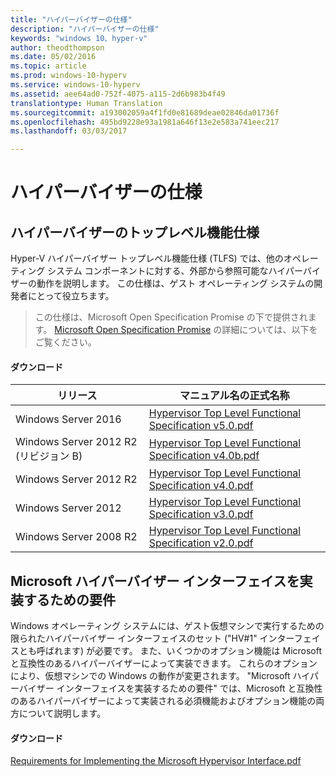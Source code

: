 ```yaml
---
title: "ハイパーバイザーの仕様"
description: "ハイパーバイザーの仕様"
keywords: "windows 10、hyper-v"
author: theodthompson
ms.date: 05/02/2016
ms.topic: article
ms.prod: windows-10-hyperv
ms.service: windows-10-hyperv
ms.assetid: aee64ad0-752f-4075-a115-2d6b983b4f49
translationtype: Human Translation
ms.sourcegitcommit: a193002059a4f1fd0e81689deae02846da01736f
ms.openlocfilehash: 495bd9228e93a1981a646f13e2e583a741eec217
ms.lasthandoff: 03/03/2017

---
```


# ハイパーバイザーの仕様

## ハイパーバイザーのトップレベル機能仕様

Hyper-V ハイパーバイザー トップレベル機能仕様 (TLFS) では、他のオペレーティング システム コンポーネントに対する、外部から参照可能なハイパーバイザーの動作を説明します。 この仕様は、ゲスト オペレーティング システムの開発者にとって役立ちます。
  
> この仕様は、Microsoft Open Specification Promise の下で提供されます。  [Microsoft Open Specification Promise](https://msdn.microsoft.com/en-us/openspecifications) の詳細については、以下をご覧ください。  

#### ダウンロード
リリース | マニュアル名の正式名称
--- | ---
Windows Server 2016 | [Hypervisor Top Level Functional Specification v5.0.pdf](https://github.com/Microsoft/Virtualization-Documentation/raw/master/tlfs/Hypervisor%20Top%20Level%20Functional%20Specification%20v5.0.pdf)
Windows Server 2012 R2 (リビジョン B) | [Hypervisor Top Level Functional Specification v4.0b.pdf](https://github.com/Microsoft/Virtualization-Documentation/raw/master/tlfs/Hypervisor%20Top%20Level%20Functional%20Specification%20v4.0b.pdf)
Windows Server 2012 R2 | [Hypervisor Top Level Functional Specification v4.0.pdf](https://github.com/Microsoft/Virtualization-Documentation/raw/master/tlfs/Hypervisor%20Top%20Level%20Functional%20Specification%20v4.0.pdf)
Windows Server 2012 | [Hypervisor Top Level Functional Specification v3.0.pdf](https://github.com/Microsoft/Virtualization-Documentation/raw/master/tlfs/Hypervisor%20Top%20Level%20Functional%20Specification%20v3.0.pdf)
Windows Server 2008 R2 | [Hypervisor Top Level Functional Specification v2.0.pdf](https://github.com/Microsoft/Virtualization-Documentation/raw/master/tlfs/Hypervisor%20Top%20Level%20Functional%20Specification%20v2.0.pdf)

## Microsoft ハイパーバイザー インターフェイスを実装するための要件

Windows オペレーティング システムには、ゲスト仮想マシンで実行するための限られたハイパーバイザー インターフェイスのセット ("HV#1" インターフェイスとも呼ばれます) が必要です。 また、いくつかのオプション機能は Microsoft と互換性のあるハイパーバイザーによって実装できます。 これらのオプションにより、仮想マシンでの Windows の動作が変更されます。 "Microsoft ハイパーバイザー インターフェイスを実装するための要件" では、Microsoft と互換性のあるハイパーバイザーによって実装される必須機能およびオプション機能の両方について説明します。

#### ダウンロード

[Requirements for Implementing the Microsoft Hypervisor Interface.pdf](https://github.com/Microsoft/Virtualization-Documentation/raw/master/tlfs/Requirements%20for%20Implementing%20the%20Microsoft%20Hypervisor%20Interface.pdf)
